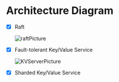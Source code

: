 # Architecture Diagram

- [x] Raft

  ![raftPicture](https://user-images.githubusercontent.com/81071995/218274391-89d15100-1d37-4128-929d-49dd21ba0e91.svg)

- [x] Fault-tolerant Key/Value Service

  ![KVServerPicture](https://user-images.githubusercontent.com/81071995/218291344-2627b967-2067-477b-87c5-c2b2af9f0b54.svg)

- [x] Sharded Key/Value Service


